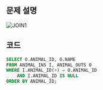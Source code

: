 ## 문제 설명
![JOIN1](https://user-images.githubusercontent.com/90914001/168300938-f31ae9ef-49f1-4b61-9ed8-9c5c1876abaf.PNG)

## 코드
```SQL
SELECT O.ANIMAL_ID, O.NAME
FROM ANIMAL_INS I, ANIMAL_OUTS O
WHERE I.ANIMAL_ID(+) = O.ANIMAL_ID 
    AND I.ANIMAL_ID IS NULL
ORDER BY ANIMAL_ID;